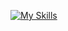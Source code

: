 [![My Skills](https://skillicons.dev/icons?i=js,vue,nuxtjs,react,nextjs,html,css,tailwind,bootstrap,php,py,perl)](https://skillicons.dev)
<!--
**dmoranf/dmoranf** is a ✨ _special_ ✨ repository because its `README.md` (this file) appears on your GitHub profile.

Here are some ideas to get you started:

- 🔭 I’m currently working on ...
- 🌱 I’m currently learning ...
- 👯 I’m looking to collaborate on ...
- 🤔 I’m looking for help with ...
- 💬 Ask me about ...
- 📫 How to reach me: ...
- 😄 Pronouns: ...
- ⚡ Fun fact: ...
-->
